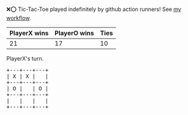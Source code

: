 :x::o: Tic-Tac-Toe played indefinitely by github action runners! See [my workflow](.github/workflows/play.yaml).

|PlayerX wins|PlayerO wins|Ties|
|-|-|-|
|21|17|10|

PlayerX's turn.

<pre>
+---+---+---+
| X | X |   |
+---+---+---+
| O |   | O |
+---+---+---+
|   |   |   |
+---+---+---+
</pre>